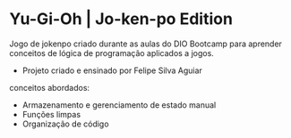 # Yu-Gi-Oh | Jo-ken-po Edition

Jogo de jokenpo criado durante as aulas do DIO Bootcamp para aprender conceitos de lógica de programação aplicados a jogos.
- Projeto criado e ensinado por Felipe Silva Aguiar

conceitos abordados:

- Armazenamento e gerenciamento de estado manual
- Funções limpas
- Organização de código
